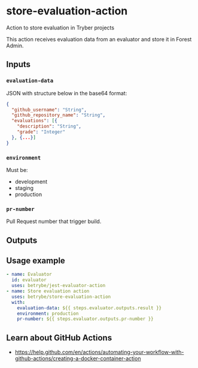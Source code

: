 # store-evaluation-action
Action to store evaluation in Tryber projects

This action receives evaluation data from an evaluator and store it in Forest Admin.

## Inputs

### `evaluation-data`

JSON with structure below in the base64 format:

```json
{
  "github_username": "String",
  "github_repository_name": "String",
  "evaluations": [{
    "description": "String",
    "grade": "Integer"
  }, {...}]
}
```

### `environment`

Must be:

- development
- staging
- production

### `pr-number`

Pull Request number that trigger build.

## Outputs

## Usage example
```yml
- name: Evaluator
  id: evaluator
  uses: betrybe/jest-evaluator-action
- name: Store evaluation action
  uses: betrybe/store-evaluation-action
  with:
    evaluation-data: ${{ steps.evaluator.outputs.result }}
    environment: production
    pr-number: ${{ steps.evaluator.outputs.pr-number }}
```

## Learn about GitHub Actions

- https://help.github.com/en/actions/automating-your-workflow-with-github-actions/creating-a-docker-container-action
